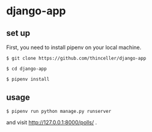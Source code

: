 # django-app

## set up
First, you need to install pipenv on your local machine.

`$ git clone https://github.com/thinceller/django-app`

`$ cd django-app`

`$ pipenv install`

## usage
`$ pipenv run python manage.py runserver`

and visit http://127.0.0.1:8000/polls/ .

